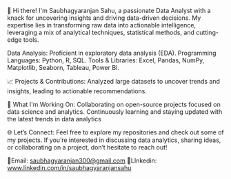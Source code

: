 👋 Hi there! I'm Saubhagyaranjan Sahu, a passionate Data Analyst with a knack for uncovering insights and driving data-driven decisions. My expertise lies in transforming raw data into actionable intelligence, leveraging a mix of analytical techniques, statistical methods, and cutting-edge tools.

Data Analysis: Proficient in exploratory data analysis (EDA).
Programming Languages: Python, R, SQL.
Tools & Libraries: Excel, Pandas, NumPy, Matplotlib, Seaborn, Tableau, Power BI.

📈 Projects & Contributions:
Analyzed large datasets to uncover trends and insights, leading to actionable recommendations.

🚀 What I'm Working On:
Collaborating on open-source projects focused on data science and analytics.
Continuously learning and staying updated with the latest trends in data analytics

🌐 Let’s Connect:
Feel free to explore my repositories and check out some of my projects. If you’re interested in discussing data analytics, sharing ideas, or collaborating on a project, don’t hesitate to reach out!

📧Email: saubhagyaranjan300@gmail.com
🔗LInkedin: www.linkedin.com/in/saubhagyaranjansahu

<!---
Saubhagya300/Saubhagya300 is a ✨ special ✨ repository because its `README.md` (this file) appears on your GitHub profile.
You can click the Preview link to take a look at your changes.
--->
